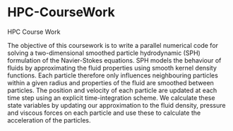 # HPC-CourseWork
HPC Course Work

The objective of this coursework is to write a parallel numerical code for solving a two-dimensional smoothed
particle hydrodynamic (SPH) formulation of the Navier-Stokes equations. SPH models the behaviour of fluids by
approximating the fluid properties using smooth kernel density functions. Each particle therefore only influences
neighbouring particles within a given radius and properties of the fluid are smoothed between particles.
The position and velocity of each particle are updated at each time step using an explicit time-integration scheme.
We calculate these state variables by updating our approximation to the fluid density, pressure and viscous forces
on each particle and use these to calculate the acceleration of the particles.
